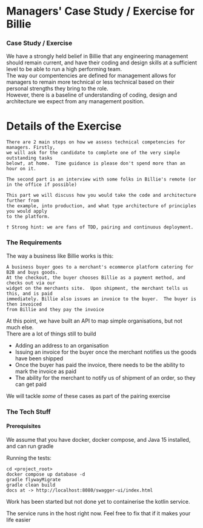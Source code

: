 Managers' Case Study / Exercise for Billie
=============
### Case Study / Exercise
We have a strongly held belief in Billie that any engineering management should remain current, and have their coding and design 
skills at a sufficient level to be able to run a high performing team.  
The way our compentencies are defined for management allows for managers to remain more technical or less technical based on their personal strengths they 
bring to the role.  
However, there is a baseline of understanding of coding, design and architecture we expect from any management position.


Details of the Exercise
====
``` 
There are 2 main steps on how we assess technical competencies for managers. Firstly, 
we will ask for the candidate to complete one of the very simple outstanding tasks
below†, at home.  Time guidance is please don't spend more than an hour on it. 

The second part is an interview with some folks in Billie's remote (or in the office if possible)

This part we will discuss how you would take the code and architecture further from
the example, into production, and what type architecture of principles you would apply
to the platform.

† Strong hint: we are fans of TDD, pairing and continuous deployment.
```




### The Requirements

The way a business like Billie works is this:

```
A business buyer goes to a merchant's ecommerce platform catering for B2B and buys goods. 
At the checkout, the buyer chooses Billie as a payment method, and checks out via our 
widget on the merchants site.  Upon shipment, the merchant tells us this, and is paid
immediately. Billie also issues an invoice to the buyer.  The buyer is then invoiced 
from Billie and they pay the invoice
```

At this point, we have built an API to map simple organisations, but not much else.  
There are a lot of things still to build
* Adding an address to an organisation
* Issuing an invoice for the buyer once the merchant notifies us the goods have been shipped
* Once the buyer has paid the invoice, there needs to be the ability to mark the invoice as paid 
* The ability for the merchant to notify us of shipment of an order, so they can get paid

We will tackle _some_ of these cases as part of the pairing exercise



### The Tech Stuff
#### Prerequisites
We assume that you have docker, docker compose, and Java 15 installed, and can run gradle

Running the tests:
```shell
cd <project_root>
docker compose up database -d
gradle flywayMigrate
gradle clean build
docs at -> http://localhost:8080/swagger-ui/index.html
```
Work has been started but not done yet to containerise the kotlin service.

The service runs in the host right now.  Feel free to fix that if it makes your life easier
